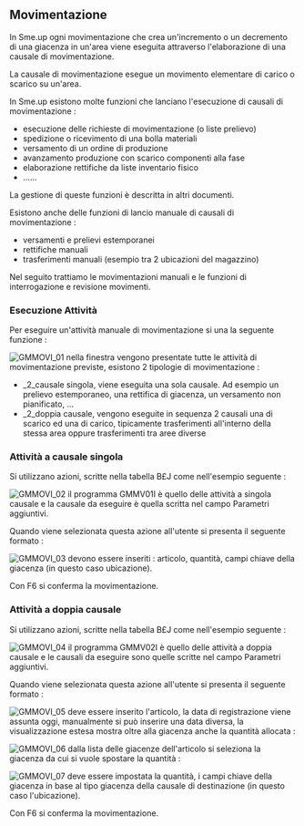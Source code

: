 ## Movimentazione
In Sme.up ogni movimentazione che crea un'incremento o un decremento di una giacenza in un'area viene eseguita attraverso l'elaborazione di una causale di movimentazione.

La causale di movimentazione esegue un movimento elementare di carico o scarico su un'area.

In Sme.up esistono molte funzioni che lanciano l'esecuzione di causali di movimentazione : 

- esecuzione delle richieste di movimentazione (o liste prelievo)
- spedizione o ricevimento di una bolla materiali
- versamento di un ordine di produzione
- avanzamento produzione con scarico componenti alla fase
- elaborazione rettifiche da liste inventario fisico
- ......

La gestione di queste funzioni è descritta in altri documenti.

Esistono anche delle funzioni di lancio manuale di causali di movimentazione : 

- versamenti e prelievi estemporanei
- rettifiche manuali
- trasferimenti manuali (esempio tra 2 ubicazioni del magazzino)

Nel seguito trattiamo le movimentazioni manuali e le funzioni di interrogazione e revisione movimenti.

### Esecuzione Attività
Per eseguire un'attività manuale di movimentazione si una la seguente funzione : 

![GMMOVI_01](http://doc.smeup.com/immagini/MBDOC_OPE-GMMOVI01/GMMOVI_01.png)
nella finestra vengono presentate tutte le attività di movimentazione previste, esistono 2 tipologie di movimentazione : 

- _2_causale singola, viene eseguita una sola causale. Ad esempio un prelievo estemporaneo, una rettifica di giacenza, un versamento non pianificato, ...
- _2_doppia causale, vengono eseguite in sequenza 2 causali una di scarico ed una di carico, tipicamente trasferimenti all'interno della stessa area oppure trasferimenti tra aree diverse


### Attività a causale singola
Si utilizzano azioni, scritte nella tabella B£J come nell'esempio seguente : 

![GMMOVI_02](http://doc.smeup.com/immagini/MBDOC_OPE-GMMOVI01/GMMOVI_02.png)
il programma GMMV01I è quello delle attività a singola causale e la causale da eseguire è quella scritta nel campo Parametri aggiuntivi.

Quando viene selezionata questa azione all'utente si presenta il seguente formato : 

![GMMOVI_03](http://doc.smeup.com/immagini/MBDOC_OPE-GMMOVI01/GMMOVI_03.png)
devono essere inseriti :  articolo, quantità, campi chiave della giacenza (in questo caso ubicazione).

Con F6 si conferma la movimentazione.

### Attività a doppia causale
Si utilizzano azioni, scritte nella tabella B£J come nell'esempio seguente : 

![GMMOVI_04](http://doc.smeup.com/immagini/MBDOC_OPE-GMMOVI01/GMMOVI_04.png)
il programma GMMV02I è quello delle attività a doppia causale e le causali da eseguire sono quelle scritte nel campo Parametri aggiuntivi.

Quando viene selezionata questa azione all'utente si presenta il seguente formato : 

![GMMOVI_05](http://doc.smeup.com/immagini/MBDOC_OPE-GMMOVI01/GMMOVI_05.png)
deve essere inserito l'articolo, la data di registrazione viene assunta oggi, manualmente si può inserire una data diversa, la visualizzazione estesa mostra oltre alla giacenza anche la quantità allocata : 

![GMMOVI_06](http://doc.smeup.com/immagini/MBDOC_OPE-GMMOVI01/GMMOVI_06.png)
dalla lista delle giacenze dell'articolo si seleziona la giacenza da cui si vuole spostare la quantità : 

![GMMOVI_07](http://doc.smeup.com/immagini/MBDOC_OPE-GMMOVI01/GMMOVI_07.png)
deve essere impostata la quantità, i campi chiave della giacenza in base al tipo giacenza della causale di destinazione (in questo caso l'ubicazione).

Con F6 si conferma la movimentazione.
